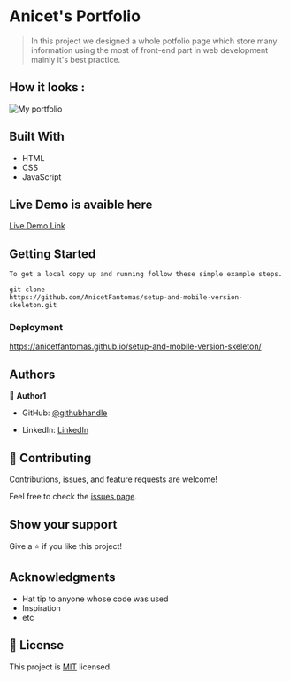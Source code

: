 
# Anicet's Portfolio

> In this project we designed a whole potfolio page which store many information using the most of front-end part in web development mainly it's best practice. 

## How it looks :

![My portfolio](https://user-images.githubusercontent.com/94958024/158018231-4882584b-0202-4226-8eca-8801d79a7933.PNG)

## Built With

- HTML
- CSS
- JavaScript

## Live Demo is avaible here

[Live Demo Link](https://anicetfantomas.github.io/setup-and-mobile-version-skeleton/)

## Getting Started

```
To get a local copy up and running follow these simple example steps.

git clone 
https://github.com/AnicetFantomas/setup-and-mobile-version-skeleton.git

```

### Deployment

https://anicetfantomas.github.io/setup-and-mobile-version-skeleton/

## Authors

👤 **Author1**

- GitHub: [@githubhandle](https://anicetfantomas.github.io/setup-and-mobile-version-skeleton/)

- LinkedIn: [LinkedIn](https://www.linkedin.com/in/anicet-murhula-13a1b0220/)


## 🤝 Contributing

Contributions, issues, and feature requests are welcome!

Feel free to check the [issues page](../../issues/).

## Show your support

Give a ⭐️ if you like this project!

## Acknowledgments

- Hat tip to anyone whose code was used
- Inspiration
- etc

## 📝 License

This project is [MIT](./MIT.md) licensed.
